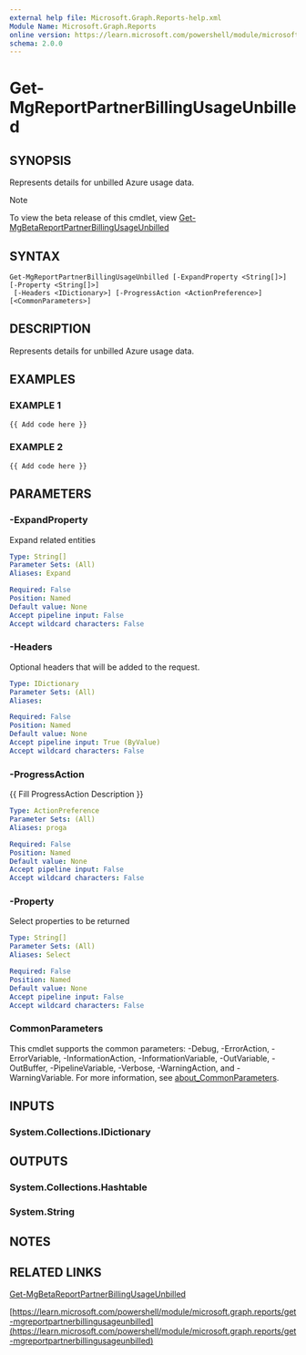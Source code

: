 ```yaml
---
external help file: Microsoft.Graph.Reports-help.xml
Module Name: Microsoft.Graph.Reports
online version: https://learn.microsoft.com/powershell/module/microsoft.graph.reports/get-mgreportpartnerbillingusageunbilled
schema: 2.0.0
---
```


# Get-MgReportPartnerBillingUsageUnbilled

## SYNOPSIS
Represents details for unbilled Azure usage data.

> [!NOTE]
> To view the beta release of this cmdlet, view [Get-MgBetaReportPartnerBillingUsageUnbilled](/powershell/module/Microsoft.Graph.Beta.Reports/Get-MgBetaReportPartnerBillingUsageUnbilled?view=graph-powershell-beta)

## SYNTAX

```
Get-MgReportPartnerBillingUsageUnbilled [-ExpandProperty <String[]>] [-Property <String[]>]
 [-Headers <IDictionary>] [-ProgressAction <ActionPreference>] [<CommonParameters>]
```

## DESCRIPTION
Represents details for unbilled Azure usage data.

## EXAMPLES

### EXAMPLE 1
```
{{ Add code here }}
```

### EXAMPLE 2
```
{{ Add code here }}
```

## PARAMETERS

### -ExpandProperty
Expand related entities

```yaml
Type: String[]
Parameter Sets: (All)
Aliases: Expand

Required: False
Position: Named
Default value: None
Accept pipeline input: False
Accept wildcard characters: False
```

### -Headers
Optional headers that will be added to the request.

```yaml
Type: IDictionary
Parameter Sets: (All)
Aliases:

Required: False
Position: Named
Default value: None
Accept pipeline input: True (ByValue)
Accept wildcard characters: False
```

### -ProgressAction
{{ Fill ProgressAction Description }}

```yaml
Type: ActionPreference
Parameter Sets: (All)
Aliases: proga

Required: False
Position: Named
Default value: None
Accept pipeline input: False
Accept wildcard characters: False
```

### -Property
Select properties to be returned

```yaml
Type: String[]
Parameter Sets: (All)
Aliases: Select

Required: False
Position: Named
Default value: None
Accept pipeline input: False
Accept wildcard characters: False
```

### CommonParameters
This cmdlet supports the common parameters: -Debug, -ErrorAction, -ErrorVariable, -InformationAction, -InformationVariable, -OutVariable, -OutBuffer, -PipelineVariable, -Verbose, -WarningAction, and -WarningVariable. For more information, see [about_CommonParameters](http://go.microsoft.com/fwlink/?LinkID=113216).

## INPUTS

### System.Collections.IDictionary
## OUTPUTS

### System.Collections.Hashtable
### System.String
## NOTES

## RELATED LINKS
[Get-MgBetaReportPartnerBillingUsageUnbilled](/powershell/module/Microsoft.Graph.Beta.Reports/Get-MgBetaReportPartnerBillingUsageUnbilled?view=graph-powershell-beta)

[https://learn.microsoft.com/powershell/module/microsoft.graph.reports/get-mgreportpartnerbillingusageunbilled](https://learn.microsoft.com/powershell/module/microsoft.graph.reports/get-mgreportpartnerbillingusageunbilled)




